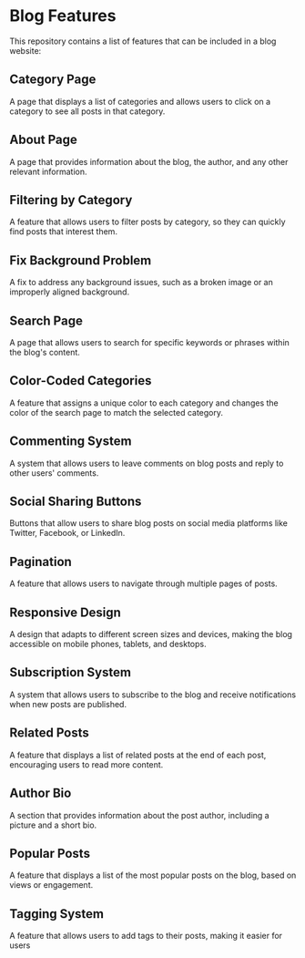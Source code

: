 # Blog Features

This repository contains a list of features that can be included in a blog website:

## Category Page

A page that displays a list of categories and allows users to click on a category to see all posts in that category.

## About Page

A page that provides information about the blog, the author, and any other relevant information.

## Filtering by Category

A feature that allows users to filter posts by category, so they can quickly find posts that interest them.

## Fix Background Problem

A fix to address any background issues, such as a broken image or an improperly aligned background.

## Search Page

A page that allows users to search for specific keywords or phrases within the blog's content.

## Color-Coded Categories

A feature that assigns a unique color to each category and changes the color of the search page to match the selected category.

## Commenting System

A system that allows users to leave comments on blog posts and reply to other users' comments.

## Social Sharing Buttons

Buttons that allow users to share blog posts on social media platforms like Twitter, Facebook, or LinkedIn.

## Pagination

A feature that allows users to navigate through multiple pages of posts.

## Responsive Design

A design that adapts to different screen sizes and devices, making the blog accessible on mobile phones, tablets, and desktops.

## Subscription System

A system that allows users to subscribe to the blog and receive notifications when new posts are published.

## Related Posts

A feature that displays a list of related posts at the end of each post, encouraging users to read more content.

## Author Bio

A section that provides information about the post author, including a picture and a short bio.

## Popular Posts

A feature that displays a list of the most popular posts on the blog, based on views or engagement.

## Tagging System

A feature that allows users to add tags to their posts, making it easier for users
